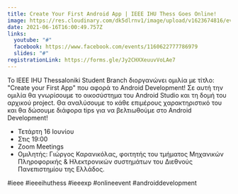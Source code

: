 ```yaml
---
title: Create Your First Android App | IEEE IHU Thess Goes Online!
image: https://res.cloudinary.com/dk5dlrnv1/image/upload/v1623674816/events/199301800_4592078610822237_998033470997273111_n.jpg_thuksn.jpg
date: 2021-06-16T16:00:49.757Z
links:
  youtube: "#"
  facebook: https://www.facebook.com/events/1160622777786979
  slides: "#"
registrationLink: https://forms.gle/Jy2CHXXeuuvVoLAe7
---
```

Το IEEE IHU Thessaloniki Student Branch διοργανώνει ομιλία με τίτλο: "Create your First App" που αφορά το Android Development!
Σε αυτή την ομιλία θα γνωρίσουμε το οικοσύστημα του Android Studio και τη δομή του αρχικού project. Θα αναλύσουμε το κάθε επιμέρους χαρακτηριστικό του και θα δώσουμε διάφορα tips για να βελτιωθούμε στο Android Development!

- Τετάρτη 16 Ιουνίου
- Στις 19:00
- Zoom Meetings
- Oμιλητής: Γιώργος Καρανικόλας, φοιτητής του τμήματος Μηχανικών Πληροφορικής & Ηλεκτρονικών συστημάτων του Διεθνούς Πανεπιστημίου της Ελλάδος.

#ieee #ieeeihuthess #ieeexp #onlineevent #androiddevelopment